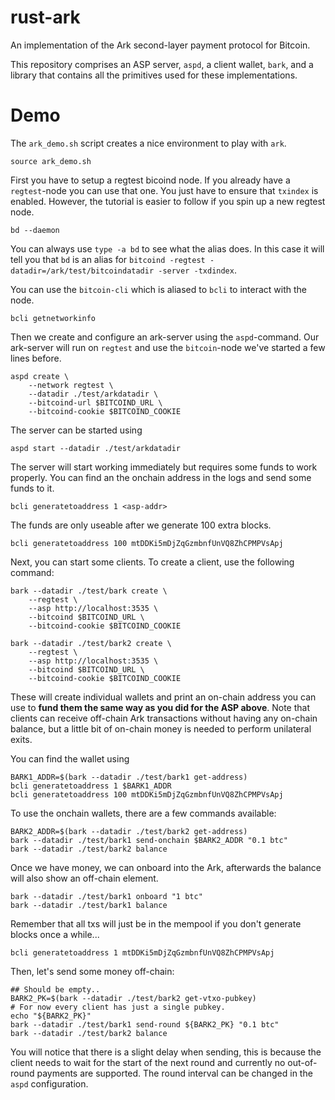 rust-ark
========

An implementation of the Ark second-layer payment protocol for Bitcoin.

This repository comprises an ASP server, `aspd`, a client wallet, `bark`, and
a library that contains all the primitives used for these implementations.

# Demo

The `ark_demo.sh` script creates a nice environment to play with `ark`.

```
source ark_demo.sh
```

First you have to setup a regtest bicoind node. If you already have a `regtest`-node
you can use that one. You just have to ensure that `txindex` is enabled. However, the
tutorial is easier to follow if you spin up a new regtest node.

```
bd --daemon
```

You can always use `type -a bd` to see what the alias does. In this case it will tell 
you that `bd` is an alias for 
`bitcoind -regtest -datadir=/ark/test/bitcoindatadir -server -txdindex`.

You can use the `bitcoin-cli` which is aliased to `bcli` to interact with the node.     

```
bcli getnetworkinfo
```

Then we create and configure an ark-server using the `aspd`-command. Our ark-server
will run on `regtest` and use the `bitcoin`-node we've started a few lines before.

```
aspd create \
    --network regtest \
    --datadir ./test/arkdatadir \
    --bitcoind-url $BITCOIND_URL \
    --bitcoind-cookie $BITCOIND_COOKIE
```

The server can be started using 

```
aspd start --datadir ./test/arkdatadir
```

The server will start working immediately but requires some funds to work properly. 
You can find an the onchain address in the logs and send some funds to it.

```
bcli generatetoaddress 1 <asp-addr>
```

The funds are only useable after we generate 100 extra blocks.

```
bcli generatetoaddress 100 mtDDKi5mDjZqGzmbnfUnVQ8ZhCPMPVsApj
```

Next, you can start some clients. To create a client, use the following command:

```
bark --datadir ./test/bark create \
    --regtest \
    --asp http://localhost:3535 \
    --bitcoind $BITCOIND_URL \
    --bitcoind-cookie $BITCOIND_COOKIE

bark --datadir ./test/bark2 create \
    --regtest \
    --asp http://localhost:3535 \
    --bitcoind $BITCOIND_URL \
    --bitcoind-cookie $BITCOIND_COOKIE
```

These will create individual wallets and print an on-chain address you can use
to **fund them the same way as you did for the ASP above**. Note that clients
can receive off-chain Ark transactions without having any on-chain balance, but
a little bit of on-chain money is needed to perform unilateral exits.

You can find the wallet using
```
BARK1_ADDR=$(bark --datadir ./test/bark1 get-address)
bcli generatetoaddress 1 $BARK1_ADDR
bcli generatetoaddress 100 mtDDKi5mDjZqGzmbnfUnVQ8ZhCPMPVsApj
```

To use the onchain wallets, there are a few commands available:

```
BARK2_ADDR=$(bark --datadir ./test/bark2 get-address)
bark --datadir ./test/bark1 send-onchain $BARK2_ADDR "0.1 btc"
bark --datadir ./test/bark2 balance
```

Once we have money, we can onboard into the Ark, afterwards the balance will
also show an off-chain element.

```
bark --datadir ./test/bark1 onboard "1 btc"
bark --datadir ./test/bark1 balance
```

Remember that all txs will just be in the mempool if you don't generate blocks
once a while...
 
```
bcli generatetoaddress 1 mtDDKi5mDjZqGzmbnfUnVQ8ZhCPMPVsApj
```

Then, let's send some money off-chain:

```
## Should be empty..
BARK2_PK=$(bark --datadir ./test/bark2 get-vtxo-pubkey)
# For now every client has just a single pubkey.
echo "${BARK2_PK}"
bark --datadir ./test/bark1 send-round ${BARK2_PK} "0.1 btc"
bark --datadir ./test/bark2 balance
```

You will notice that there is a slight delay when sending, this is because the
client needs to wait for the start of the next round and currently no
out-of-round payments are supported. The round interval can be changed in the
`aspd` configuration.
